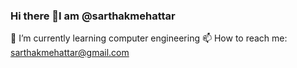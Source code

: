 ### Hi there 👋I am @sarthakmehattar
🌱 I’m currently learning computer engineering
 📫 How to reach me: sarthakmehattar@gmail.com
<!--
**sarthakmehattar/sarthakmehattar** is a ✨ _special_ ✨ repository because its `README.md` (this file) appears on your GitHub profile.

Here are some ideas to get you started:

- 🔭 I’m currently working on 
- 🌱 I’m currently learning computer engineering
- 👯 I’m looking to collaborate on ...
- 🤔 I’m looking for help with ...
- 💬 Ask me about ...
- 📫 How to reach me: sarthakmehattar@gmail.com
- 😄 Pronouns:He/His
- ⚡ Fun fact: gaming
-->
